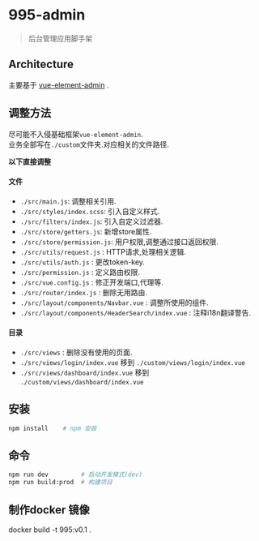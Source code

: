 # 995-admin
> 后台管理应用脚手架

## Architecture

主要基于 [vue-element-admin](https://github.com/PanJiaChen/vue-element-admin) .

## 调整方法

尽可能不入侵基础框架`vue-element-admin`.      
业务全部写在`./custom`文件夹.对应相关的文件路径.    

**以下直接调整**

#### 文件
* `./src/main.js`: 调整相关引用.
* `./src/styles/index.scss`: 引入自定义样式.
* `./src/filters/index.js`: 引入自定义过滤器.
* `./src/store/getters.js`: 新增store属性.
* `./src/store/permission.js`: 用户权限,调整通过接口返回权限.
* `./src/utils/request.js` : HTTP请求,处理相关逻辑.
* `./src/utils/auth.js` : 更改token-key.
* `./src/permission.js` : 定义路由权限.
* `./src/vue.config.js` : 修正开发端口,代理等.
* `./src/router/index.js` : 删除无用路由.
* `./src/layout/components/Navbar.vue` : 调整所使用的组件.
* `./src/layout/components/HeaderSearch/index.vue` : 注释i18n翻译警告.
#### 目录
* `./src/views` : 删除没有使用的页面.    
* `./src/views/login/index.vue` 移到 `./custom/views/login/index.vue`    
* `./src/views/dashboard/index.vue` 移到 `./custom/views/dashboard/index.vue`

## 安装

``` bash
npm install    # npm 安装
```

## 命令

``` bash
npm run dev         # 启动开发模式(dev)
npm run build:prod  # 构建项目
```


## 制作docker 镜像
docker build -t 995:v0.1 .